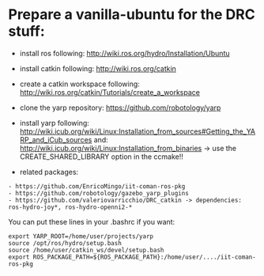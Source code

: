 Prepare a vanilla-ubuntu for the DRC stuff:
=========

- install ros following: http://wiki.ros.org/hydro/Installation/Ubuntu

- install catkin following: http://wiki.ros.org/catkin

- create a catkin workspace following: http://wiki.ros.org/catkin/Tutorials/create_a_workspace

- clone the yarp repository: https://github.com/robotology/yarp

- install yarp following: http://wiki.icub.org/wiki/Linux:Installation_from_sources#Getting_the_YARP_and_iCub_sources
                     and: http://wiki.icub.org/wiki/Linux:Installation_from_binaries
  -> use the CREATE_SHARED_LIBRARY option in the ccmake!!

- related packages: 
```
- https://github.com/EnricoMingo/iit-coman-ros-pkg
- https://github.com/robotology/gazebo_yarp_plugins
- https://github.com/valeriovarricchio/DRC_catkin -> dependencies: ros-hydro-joy*, ros-hydro-openni2-*
```

You can put these lines in your .bashrc if you want:
```
export YARP_ROOT=/home/user/projects/yarp
source /opt/ros/hydro/setup.bash
source /home/user/catkin_ws/devel/setup.bash
export ROS_PACKAGE_PATH=${ROS_PACKAGE_PATH}:/home/user/..../iit-coman-ros-pkg
```
